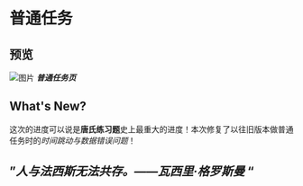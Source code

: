 # 普通任务
## 预览
![图片](https://github.com/user-attachments/assets/c9342546-db32-449d-a8f0-2d288a67083b)
***普通任务页***

## What's New?
这次的进度可以说是**唐氏练习题**史上最重大的进度！本次修复了以往旧版本做普通任务时的*时间跳动与数据错误问题*！

## ”*人与法西斯无法共存。——瓦西里·格罗斯曼* “
